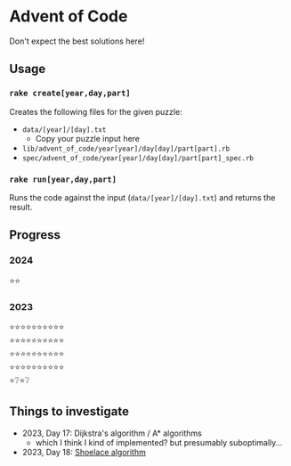 # Advent of Code

Don't expect the best solutions here! 

## Usage

### `rake create[year,day,part]`

Creates the following files for the given puzzle:
* `data/[year]/[day].txt`
  * Copy your puzzle input here
* `lib/advent_of_code/year[year]/day[day]/part[part].rb`
* `spec/advent_of_code/year[year]/day[day]/part[part]_spec.rb`

### `rake run[year,day,part]`

Runs the code against the input (`data/[year]/[day].txt`) and returns the result.

## Progress

### 2024
⭐⭐

### 2023
⭐⭐⭐⭐⭐⭐⭐⭐⭐⭐<br />
⭐⭐⭐⭐⭐⭐⭐⭐⭐⭐<br />
⭐⭐⭐⭐⭐⭐⭐⭐⭐⭐<br />
⭐⭐⭐⭐⭐⭐⭐⭐⭐⭐<br />
⭐❔⭐❔

## Things to investigate

* 2023, Day 17: Dijkstra's algorithm / A* algorithms
  * which I think I kind of implemented? but presumably suboptimally...
* 2023, Day 18: [Shoelace algorithm](https://www.themathdoctors.org/polygon-coordinates-and-areas/)
